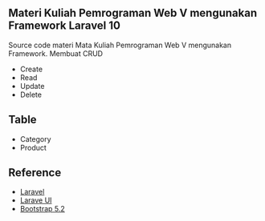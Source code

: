 ## Materi Kuliah Pemrograman Web V mengunakan Framework Laravel 10

Source code materi Mata Kuliah Pemrograman Web V mengunakan Framework. Membuat CRUD

- Create
- Read
- Update
- Delete

## Table

- Category
- Product

## Reference
- <a href="https://laravel.com/docs/10.x">Laravel</a>
- <a href="https://github.com/laravel/ui">Larave UI</a>
- <a href="https://getbootstrap.com/docs/5.2/getting-started/introduction/">Bootstrap 5.2</a>
